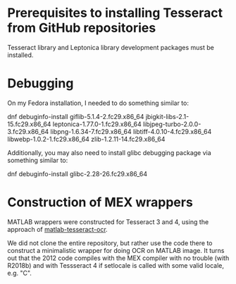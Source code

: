 # Prerequisites to installing Tesseract from GitHub repositories
Tesseract library and Leptonica library development packages must be installed.

# Debugging

On my Fedora installation, I needed to do something similar to:

dnf debuginfo-install giflib-5.1.4-2.fc29.x86_64 jbigkit-libs-2.1-15.fc29.x86_64 leptonica-1.77.0-1.fc29.x86_64 libjpeg-turbo-2.0.0-3.fc29.x86_64 libpng-1.6.34-7.fc29.x86_64 libtiff-4.0.10-4.fc29.x86_64 libwebp-1.0.2-1.fc29.x86_64 zlib-1.2.11-14.fc29.x86_64

Additionally, you may also need to install glibc debugging package via something similar to:

dnf debuginfo-install glibc-2.28-26.fc29.x86_64



# Construction of MEX wrappers

MATLAB wrappers were constructed for Tesseract 3 and 4, using the
approach of [matlab-tesseract-ocr](https://github.com/supersom/matlab-tesseract-ocr).

We did not clone the entire repository, but rather use the code there
to construct a minimalistic wrapper for doing OCR on MATLAB image.  It
turns out that the 2012 code compiles with the MEX compiler with no
trouble (with R2018b) and with Tessseract 4 if setlocale is called
with some valid locale, e.g. "C".


